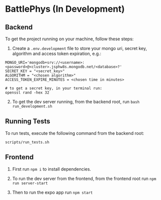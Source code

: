 # BattlePhys (**In Development**)

## Backend

To get the project running on your machine, follow these steps:

1. Create a `.env.development` file to store your mongo uri, secret key, algorithm and access token expiration, e.g.:

```
MONGO_URI='mongodb+srv://<username>:<password>@<cluster>.jsphw8s.mongodb.net/<database>?'
SECRET_KEY = "<secret_key>"
ALGORITHM = "<chosen algorithm>"
ACCESS_TOKEN_EXPIRE_MINUTES = <chosen time in minutes>

# to get a secret key, in your terminal run:
openssl rand -hex 32
```

2. To get the dev server running, from the backend root, run `bash run_development.sh`

## Running Tests

To run tests, execute the following command from the backend root:

`scripts/run_tests.sh`

## Frontend

1. First run `npm i` to install dependencies.

2. To run the dev server from the frontend, from the frontend root run `npm run server-start`

3. Then to run the expo app run `npm start`
